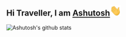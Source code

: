 <h2>Hi Traveller, I am <a href="https://ashutoshhathidara.com/">Ashutosh</a><img src="https://raw.githubusercontent.com/ABSphreak/ABSphreak/master/gifs/Hi.gif" width="30px"></h1>

![Ashutosh's github stats](https://github-readme-stats.vercel.app/api?username=ashutosh1919&show_icons=true)
